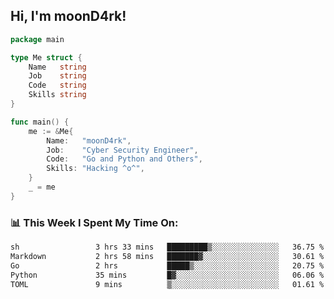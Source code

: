 <h2> Hi, I'm moonD4rk!</h2>

```go
package main

type Me struct {
	Name   string
	Job    string
	Code   string
	Skills string
}

func main() {
	me := &Me{
		Name:   "moonD4rk",
		Job:    "Cyber Security Engineer",
		Code:   "Go and Python and Others",
		Skills: "Hacking ^o^",
	}
	_ = me
}
```

<h3>📊 This Week I Spent My Time On:</h3>
<!-- <img align='right' src="https://github-readme-stats.vercel.app/api?username=moond4rk&show_icons=true&theme=radical", width="300" height="150"> -->

<!--START_SECTION:waka-->

```txt
sh                 3 hrs 33 mins   █████████▒░░░░░░░░░░░░░░░   36.75 %
Markdown           2 hrs 58 mins   ███████▓░░░░░░░░░░░░░░░░░   30.61 %
Go                 2 hrs           █████▒░░░░░░░░░░░░░░░░░░░   20.75 %
Python             35 mins         █▓░░░░░░░░░░░░░░░░░░░░░░░   06.06 %
TOML               9 mins          ▒░░░░░░░░░░░░░░░░░░░░░░░░   01.61 %
```

<!--END_SECTION:waka-->

